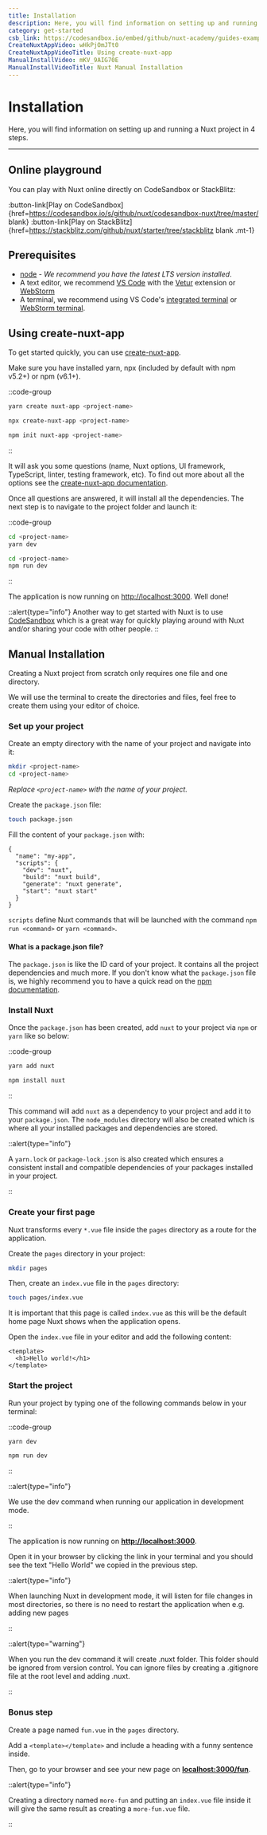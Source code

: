 ```yaml
---
title: Installation
description: Here, you will find information on setting up and running a Nuxt project in 4 steps.
category: get-started
csb_link: https://codesandbox.io/embed/github/nuxt-academy/guides-examples/tree/master/01_get_started/01_installation?fontsize=14&hidenavigation=1&theme=dark
CreateNuxtAppVideo: wHkPjOmJTt0
CreateNuxtAppVideoTitle: Using create-nuxt-app
ManualInstallVideo: mKV_9AIG70E
ManualInstallVideoTitle: Nuxt Manual Installation
---
```

# Installation

Here, you will find information on setting up and running a Nuxt project in 4 steps.

---

## Online playground

You can play with Nuxt online directly on CodeSandbox or StackBlitz:

:button-link[Play on CodeSandbox]{href=https://codesandbox.io/s/github/nuxt/codesandbox-nuxt/tree/master/ blank}
:button-link[Play on StackBlitz]{href=https://stackblitz.com/github/nuxt/starter/tree/stackblitz blank .mt-1}

## Prerequisites

- [node](https://nodejs.org) - _We recommend you have the latest LTS version installed_.
- A text editor, we recommend [VS Code](https://code.visualstudio.com/) with the [Vetur](https://marketplace.visualstudio.com/items?itemName=octref.vetur) extension or [WebStorm](https://www.jetbrains.com/webstorm/)
- A terminal, we recommend using VS Code's [integrated terminal](https://code.visualstudio.com/docs/editor/integrated-terminal) or [WebStorm terminal](https://www.jetbrains.com/help/webstorm/terminal-emulator.html).

## Using create-nuxt-app

To get started quickly, you can use [create-nuxt-app](https://github.com/nuxt/create-nuxt-app).

Make sure you have installed yarn, npx (included by default with npm v5.2+) or npm (v6.1+).

::code-group
```bash [Yarn]
yarn create nuxt-app <project-name>
```
```bash [NPX]
npx create-nuxt-app <project-name>
```
```bash [NPM]
npm init nuxt-app <project-name>
```
::

It will ask you some questions (name, Nuxt options, UI framework, TypeScript, linter, testing framework, etc). To find out more about all the options see the [create-nuxt-app documentation](https://github.com/nuxt/create-nuxt-app/blob/master/README.md).

Once all questions are answered, it will install all the dependencies. The next step is to navigate to the project folder and launch it:

::code-group
```bash [Yarn]
cd <project-name>
yarn dev
```
```bash [NPM]
cd <project-name>
npm run dev
```
::

The application is now running on [http://localhost:3000](http://localhost:3000). Well done!

::alert{type="info"}
Another way to get started with Nuxt is to use [CodeSandbox](https://template.nuxtjs.org) which is a great way for quickly playing around with Nuxt and/or sharing your code with other people.
::

## Manual Installation

Creating a Nuxt project from scratch only requires one file and one directory.

We will use the terminal to create the directories and files, feel free to create them using your editor of choice.

### Set up your project

Create an empty directory with the name of your project and navigate into it:

```bash
mkdir <project-name>
cd <project-name>
```

_Replace `<project-name>` with the name of your project._

Create the `package.json` file:

```bash
touch package.json
```

Fill the content of your `package.json` with:

```json{}[package.json]
{
  "name": "my-app",
  "scripts": {
    "dev": "nuxt",
    "build": "nuxt build",
    "generate": "nuxt generate",
    "start": "nuxt start"
  }
}
```

`scripts` define Nuxt commands that will be launched with the command `npm run <command>` or `yarn <command>`.

#### **What is a package.json file?**

The `package.json` is like the ID card of your project. It contains all the project dependencies and much more. If you don't know what the `package.json` file is, we highly recommend you to have a quick read on the [npm documentation](https://docs.npmjs.com/creating-a-package-json-file).

### Install Nuxt

Once the `package.json` has been created, add `nuxt` to your project via `npm` or `yarn` like so below:

::code-group
```bash [Yarn]
yarn add nuxt
```
```bash [NPM]
npm install nuxt
```
::

This command will add `nuxt` as a dependency to your project and add it to your `package.json`. The `node_modules` directory will also be created which is where all your installed packages and dependencies are stored.

::alert{type="info"}

A `yarn.lock` or `package-lock.json` is also created which ensures a consistent install and compatible dependencies of your packages installed in your project.

::

### Create your first page

Nuxt transforms every `*.vue` file inside the `pages` directory as a route for the application.

Create the `pages` directory in your project:

```bash
mkdir pages
```

Then, create an `index.vue` file in the `pages` directory:

```bash
touch pages/index.vue
```

It is important that this page is called `index.vue` as this will be the default home page Nuxt shows when the application opens.

Open the `index.vue` file in your editor and add the following content:

```html{}[pages/index.vue]
<template>
  <h1>Hello world!</h1>
</template>
```

### Start the project

Run your project by typing one of the following commands below in your terminal:

::code-group
```bash [Yarn]
yarn dev
```
```bash [NPM]
npm run dev
```
::

::alert{type="info"}

We use the dev command when running our application in development mode.

::

The application is now running on **[http://localhost:3000](http://localhost:3000/)**.

Open it in your browser by clicking the link in your terminal and you should see the text "Hello World" we copied in the previous step.

::alert{type="info"}

When launching Nuxt in development mode, it will listen for file changes in most directories, so there is no need to restart the application when e.g. adding new pages

::

::alert{type="warning"}

When you run the dev command it will create .nuxt folder. This folder should be ignored from version control. You can ignore files by creating a .gitignore file at the root level and adding .nuxt.

::

### Bonus step

Create a page named `fun.vue` in the `pages` directory.

Add a `<template></template>` and include a heading with a funny sentence inside.

Then, go to your browser and see your new page on **[localhost:3000/fun](http://localhost:3000/fun)**.

::alert{type="info"}

Creating a directory named `more-fun` and putting an `index.vue` file inside it will give the same result as creating a `more-fun.vue` file.

::
